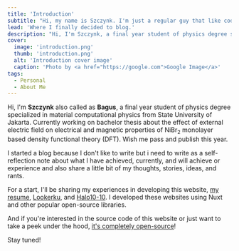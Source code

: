 ```yaml
---
title: 'Introduction'
subtitle: "Hi, my name is Szczynk. I'm just a regular guy that like coding."
lead: 'Where I finally decided to blog.'
description: "Hi, I'm Szczynk, a final year student of physics degree specialized in material computational physics from State University of Jakarta. Currently working on bachelor thesis about the effect of external electric field on electrical and magnetic properties of NiBr2 monolayer based density functional theory (DFT)."
cover:
  image: 'introduction.png'
  thumb: 'introduction.png'
  alt: 'Introduction cover image'
  caption: 'Photo by <a href="https://google.com">Google Image</a>'
tags:
  - Personal
  - About Me
---
```


Hi, I'm **Szczynk** also called as **Bagus**, a final year student of physics degree specialized in material computational physics from State University of Jakarta. Currently working on bachelor thesis about the effect of external electric field on electrical and magnetic properties of NiBr<sub>2</sub> monolayer based density functional theory (DFT). Wish me pass and publish this year.

I started a blog because I don't like to write but i need to write as a self-reflection note about what I have achieved, currently, and will achieve or experience and also share a little bit of my thoughts, stories, ideas, and rants.

For a start, I'll be sharing my experiences in developing this website, [my resume](https://szczynk.github.io/resume/), [Lookerku](https://test.lookerku.com/), and [Halo10-10](https://www.halo10-io.com/). I developed these websites using Nuxt and other popular open-source libraries.

And if you're interested in the source code of this website or just want to take a peek under the hood, [it's completely open-source](https://github.com/szczynk/blog)!

Stay tuned!
